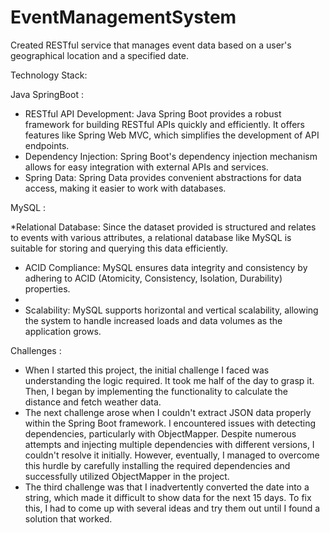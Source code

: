 # EventManagementSystem

Created RESTful service that manages event data based on a user's geographical location and a specified date.

Technology Stack:

Java SpringBoot :

* RESTful API Development: Java Spring Boot provides a robust framework for building RESTful APIs quickly and efficiently. It offers features like Spring Web MVC, which simplifies the development of API endpoints.
* Dependency Injection: Spring Boot's dependency injection mechanism allows for easy integration with external APIs and services.
* Spring Data: Spring Data provides convenient abstractions for data access, making it easier to work with databases.

MySQL :

*Relational Database: Since the dataset provided is structured and relates to events with various attributes, a relational database like MySQL is suitable for storing and querying this data efficiently.

* ACID Compliance: MySQL ensures data integrity and consistency by adhering to ACID (Atomicity, Consistency, Isolation, Durability) properties.
* 
* Scalability: MySQL supports horizontal and vertical scalability, allowing the system to handle increased loads and data volumes as the application grows.

Challenges :

* When I started this project, the initial challenge I faced was understanding the logic required. It took me half of the day to grasp it. Then, I began by implementing the functionality to calculate the distance and fetch weather data.
* The next challenge arose when I couldn't extract JSON data properly within the Spring Boot framework. I encountered issues with detecting dependencies, particularly with ObjectMapper. Despite numerous attempts and injecting multiple dependencies with different versions, I couldn't resolve it initially. However, eventually, I managed to overcome this hurdle by carefully installing the required dependencies and successfully utilized ObjectMapper in the project.
* The third challenge was that I inadvertently converted the date into a string, which made it difficult to show data for the next 15 days. To fix this, I had to come up with several ideas and try them out until I found a solution that worked.
